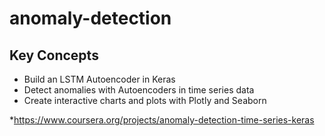 # anomaly-detection

## Key Concepts
  * Build an LSTM Autoencoder in Keras
  * Detect anomalies with Autoencoders in time series data
  * Create interactive charts and plots with Plotly and Seaborn
  
  *https://www.coursera.org/projects/anomaly-detection-time-series-keras
